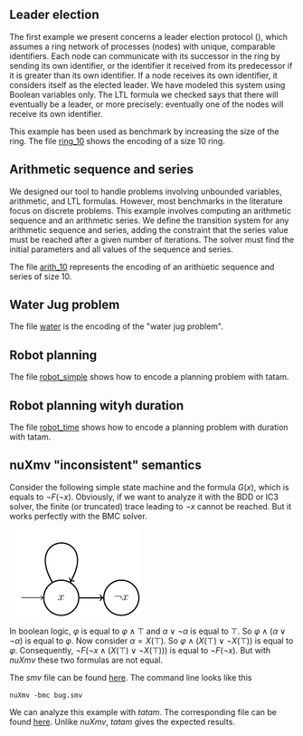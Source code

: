 ## Leader election

The first example we present concerns a leader election protocol (), which assumes a ring network of processes (nodes) with unique, comparable identifiers. Each node can communicate with its successor in the ring by sending its own identifier, or the identifier it received from its predecessor if it is greater than its own identifier. If a node receives its own identifier, it considers itself as the elected leader. We have modeled this system using Boolean variables only. The LTL formula we checked says that there will eventually be a leader, or more precisely: eventually one of the nodes will receive its own identifier.

This example has been used as benchmark by increasing the size of the ring. The file [ring_10](../files/paper/ring.tat) shows the encoding of a size 10 ring.

## Arithmetic sequence and series

We designed our tool to handle problems involving unbounded variables, arithmetic, and LTL formulas. However, most benchmarks in the literature focus on discrete problems.
This example involves computing an arithmetic sequence and an arithmetic series. We define the transition system for any arithmetic sequence and series, adding the constraint that the series value must be reached after a given number of iterations. The solver must find the initial parameters and all values of the sequence and series.

The file [arith_10](../files/paper/arith_10.tat) represents the encoding of an arithùetic sequence and series of size 10.

## Water Jug problem

The file [water](../files/presentation/eau.tat) is the encoding of the "water jug problem".

## Robot planning

The file [robot_simple](../files/presentation/robot_simple.tat) shows how to encode a planning problem with tatam.


## Robot planning wityh duration

The file [robot_time](../files/presentation/robot_time.tat) shows how to encode a planning problem with duration with tatam.

## nuXmv "inconsistent" semantics

Consider the following simple state machine and the formula $G (x)$, which is equals to $\neg F ( \neg x )$. Obviously, if we want to analyze it with the BDD or IC3 solver, the finite (or truncated) trace leading to $\neg x$ cannot be reached. But it works perfectly with the BMC solver.

![example](img/nuxmv_bug.png)

In boolean logic, $\varphi$ is equal to $\varphi \land \top$ and $\alpha \lor \neg \alpha$ is equal to $\top$. So $\varphi \land (\alpha \lor \neg \alpha)$ is equal to $\varphi$. Now consider $\alpha = X (\top)$. So $\varphi \land (X (\top) \lor \neg X (\top))$ is equal to $\varphi$. Consequently, $\neg F (\neg x \land (X (\top) \lor \neg X (\top)))$ is equal to $\neg F (\neg x)$. But with *nuXmv* these two formulas are not equal.

The *smv* file can be found [here](files/bug.smv). The command line looks like this
```
nuXmv -bmc bug.smv
```

We can analyze this example with *tatam*. The corresponding file can be found [here](files/nuxmv_bug.tat).
Unlike *nuXmv*, *tatam* gives the expected results.
